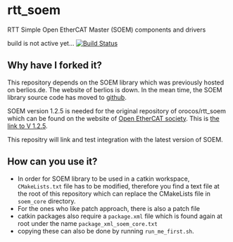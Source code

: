 # rtt_soem
RTT Simple Open EtherCAT Master (SOEM) components and drivers

build is not active yet...
[![Build Status](https://travis-ci.org/keivanzavari/rtt_soem.svg?branch=master)](https://travis-ci.org/keivanzavari/rtt_soem)

## Why have I forked it?
This repository depends on the SOEM library which was previously hosted on berlios.de.
The website of berlios is down. In the mean time, the SOEM library source code has moved to [github](https://github.com/OpenEtherCATsociety/SOEM).

SOEM version 1.2.5 is needed for the original repository of orocos/rtt_soem which can be found on the website of [Open EtherCAT society](https://github.com/OpenEtherCATsociety). This is [the link to V 1.2.5](http://openethercatsociety.github.io/dl/rel/SOEM1.2.5.tar.bz2).

This repositry will link and test integration with the latest version of SOEM.

## How can you use it?
- In order for SOEM library to be used in a catkin workspace, `CMakeLists.txt` file has to be modified, therefore you find a text file at the root of this repository which can replace the CMakeLists file in `soem_core` directory.
- For the ones who like patch approach, there is also a patch file
- catkin packages also require a `package.xml` file which is found again at root under the name `package_xml_soem_core.txt`
- copying these can also be done by running `run_me_first.sh`.
